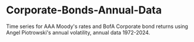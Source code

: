 # Corporate-Bonds-Annual-Data
Time series for AAA Moody's rates and BofA Corporate bond returns using Angel Piotrowski's annual volatility, annual data 1972-2024. 
